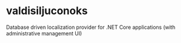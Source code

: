 # valdisiljuconoks
Database driven localization provider for .NET Core applications (with administrative management UI)
